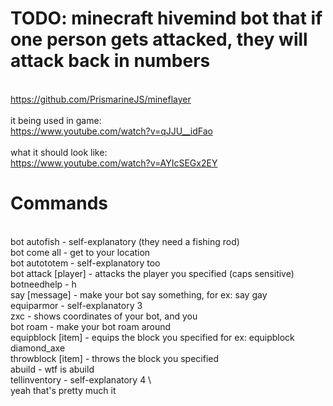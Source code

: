 # TODO: minecraft hivemind bot that if one person gets attacked, they will attack back in numbers
\
https://github.com/PrismarineJS/mineflayer
\
\
it being used in game:\
https://www.youtube.com/watch?v=qJJU__idFao
\
\
what it should look like:\
https://www.youtube.com/watch?v=AYIcSEGx2EY

# Commands
\
bot autofish - self-explanatory (they need a fishing rod)
\
bot come all - get to your location
\
bot autototem - self-explanatory too
\
bot attack [player] - attacks the player you specified (caps sensitive)
\
botneedhelp - h
\
say [message] - make your bot say something, for ex: say gay
\
equiparmor - self-explanatory 3
\
zxc - shows coordinates of your bot, and you
\
bot roam - make your bot roam around
\
equipblock [item] - equips the block you specified for ex: equipblock diamond_axe
\
throwblock [item] - throws the block you specified
\
abuild - wtf is abuild
\
tellinventory - self-explanatory 4
\ 
\
yeah that's pretty much it
